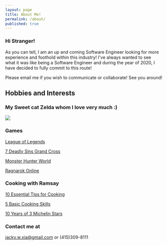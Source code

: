 ```yaml
---
layout: page
title: About Me!
permalink: /about/
published: true
---
```


### Hi Stranger!

As you can tell, I am an up and coming Software Engineer looking for more experience and foothold within this industry! I've always wanted to see what it was like being a Software Engineer and during the year of 2020, I have decided to fully commit to this route! 

Please email me if you wish to communicate or collaborate! See you around!

## Hobbies and Interests

### My Sweet cat Zelda whom I love very much :)
![]({{site.baseurl}}//chonkers.jpg)

### Games
[League of Legends](https://play.na.leagueoflegends.com/en_US)

[7 Deadly Sins Grand Cross](https://play.google.com/store/apps/details?id=com.netmarble.nanagb&hl=en_US)

[Monster Hunter World](http://monsterhunterworld.com/)

[Ragnarok Online](http://playragnarok.com/)

### Cooking with Ramsay
[10 Essential Tips for Cooking](https://www.youtube.com/watch?v=wHRXUeVsAQQ)

[5 Basic Cooking Skills](https://www.youtube.com/watch?v=ZJy1ajvMU1k)

[10 Years of 3 Michelin Stars](https://www.youtube.com/watch?v=VTZUzKMT3Jg&list=PLqcsHBAmAI5LVauU9HH1ASSu2_Ccbp-MZ&index=2)

### Contact me at

[jacky.w.xia@gmail.com](mailto:jacky.w.xia@gmail.com) or (415)309-8111
